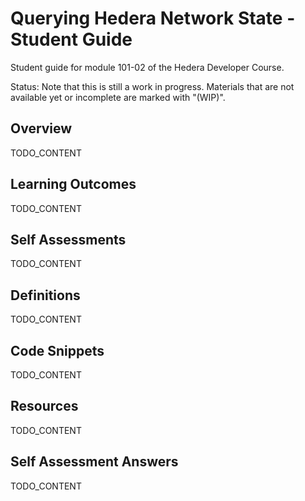 # Querying Hedera Network State - Student Guide

Student guide for module 101-02 of the Hedera Developer Course.

Status: Note that this is still a work in progress.
Materials that are not available yet or incomplete are marked with "(WIP)".

## Overview

TODO_CONTENT

## Learning Outcomes

TODO_CONTENT

## Self Assessments

TODO_CONTENT

## Definitions

TODO_CONTENT

## Code Snippets

TODO_CONTENT

## Resources

TODO_CONTENT

## Self Assessment Answers

TODO_CONTENT
